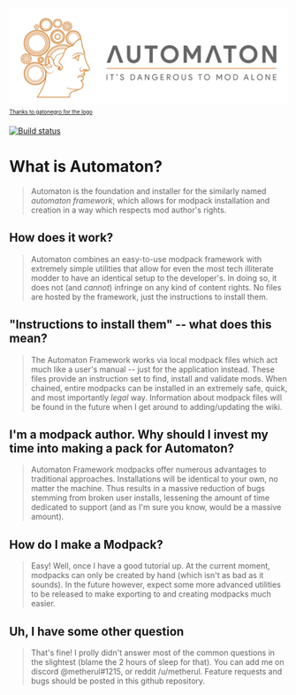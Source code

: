 ![Automaton Logo](content/automaton_logo.png)
<sub><sup>[Thanks to gatonegro for the logo](http://gatonegro.co/)</sup></sub>

[![Build status](https://ci.appveyor.com/api/projects/status/f7ryudgygy9r9ptw/branch/master?svg=true)](https://ci.appveyor.com/project/metherul/automaton/branch/master)

# What is Automaton?
> Automaton is the foundation and installer for the similarly  named _automaton framework_, which allows for modpack installation and creation in a way which respects mod author's rights. 

## How does it work?
> Automaton combines an easy-to-use modpack framework with extremely simple utilities that allow for even the most tech illiterate modder to have an identical setup to the developer's. In doing so, it does not (and _cannot_) infringe on any kind of content rights. No files are hosted by the framework, just the instructions to install them. 

## "Instructions to install them" -- what does this mean?
> The Automaton Framework works via local modpack files which act much like a user's manual -- just for the application instead. These files provide an instruction set to find, install and validate mods. When chained, entire modpacks can be installed in an extremely safe, quick, and most importantly _legal_ way. Information about modpack files will be found in the future when I get around to adding/updating the wiki.

## I'm a modpack author. Why should I invest my time into making a pack for Automaton?
> Automaton Framework modpacks offer numerous advantages to traditional approaches.
> Installations will be identical to your own, no matter the machine. Thus results in a massive reduction of bugs stemming from broken user installs, lessening the amount of time dedicated to support (and as I'm sure you know, would be a massive amount).

## How do I make a Modpack?
> Easy! Well, once I have a good tutorial up. At the current moment, modpacks can only be created by hand (which isn't as bad as it sounds). In the future however, expect some more advanced utilities to be released to make exporting to and creating modpacks much easier.

## Uh, I have some other question
> That's fine! I prolly didn't answer most of the common questions in the slightest (blame the 2 hours of sleep for that). You can add me on discord @metherul#1215, or reddit /u/metherul.
> Feature requests and bugs should be posted in this github repository.